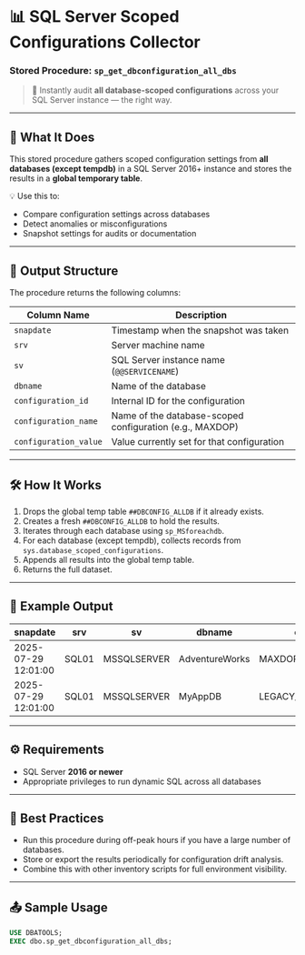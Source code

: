 # 📊 SQL Server Scoped Configurations Collector

### Stored Procedure: `sp_get_dbconfiguration_all_dbs`

> 🔧 Instantly audit **all database-scoped configurations** across your SQL Server instance — the right way.

---

## 🚀 What It Does

This stored procedure gathers scoped configuration settings from **all databases (except tempdb)** in a SQL Server 2016+ instance and stores the results in a **global temporary table**.

💡 Use this to:
- Compare configuration settings across databases
- Detect anomalies or misconfigurations
- Snapshot settings for audits or documentation

---

## 📂 Output Structure

The procedure returns the following columns:

| Column Name          | Description                                                    |
|----------------------|----------------------------------------------------------------|
| `snapdate`           | Timestamp when the snapshot was taken                          |
| `srv`                | Server machine name                                            |
| `sv`                 | SQL Server instance name (`@@SERVICENAME`)                     |
| `dbname`             | Name of the database                                           |
| `configuration_id`   | Internal ID for the configuration                              |
| `configuration_name` | Name of the database-scoped configuration (e.g., MAXDOP)       |
| `configuration_value`| Value currently set for that configuration                     |

---

## 🛠️ How It Works

1. Drops the global temp table `##DBCONFIG_ALLDB` if it already exists.
2. Creates a fresh `##DBCONFIG_ALLDB` to hold the results.
3. Iterates through each database using `sp_MSforeachdb`.
4. For each database (except tempdb), collects records from `sys.database_scoped_configurations`.
5. Appends all results into the global temp table.
6. Returns the full dataset.

---

## 🧪 Example Output

| snapdate            | srv       | sv          | dbname        | configuration_name            | configuration_value |
|---------------------|-----------|-------------|----------------|-------------------------------|---------------------|
| 2025-07-29 12:01:00 | SQL01     | MSSQLSERVER | AdventureWorks | MAXDOP                        | 4                   |
| 2025-07-29 12:01:00 | SQL01     | MSSQLSERVER | MyAppDB        | LEGACY_CARDINALITY_ESTIMATION | 1                   |

---

## ⚙️ Requirements

- SQL Server **2016 or newer**
- Appropriate privileges to run dynamic SQL across all databases

---

## 🧼 Best Practices

- Run this procedure during off-peak hours if you have a large number of databases.
- Store or export the results periodically for configuration drift analysis.
- Combine this with other inventory scripts for full environment visibility.

---

## 📤 Sample Usage

```sql
USE DBATOOLS;
EXEC dbo.sp_get_dbconfiguration_all_dbs;

